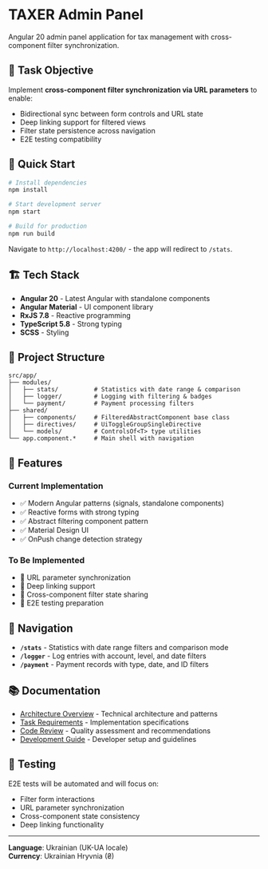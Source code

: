 # TAXER Admin Panel

Angular 20 admin panel application for tax management with cross-component filter synchronization.

## 🎯 Task Objective

Implement **cross-component filter synchronization via URL parameters** to enable:
- Bidirectional sync between form controls and URL state
- Deep linking support for filtered views
- Filter state persistence across navigation
- E2E testing compatibility

## 🚀 Quick Start

```bash
# Install dependencies
npm install

# Start development server
npm start

# Build for production
npm run build
```

Navigate to `http://localhost:4200/` - the app will redirect to `/stats`.

## 🏗️ Tech Stack

- **Angular 20** - Latest Angular with standalone components
- **Angular Material** - UI component library
- **RxJS 7.8** - Reactive programming
- **TypeScript 5.8** - Strong typing
- **SCSS** - Styling

## 📁 Project Structure

```
src/app/
├── modules/
│   ├── stats/          # Statistics with date range & comparison
│   ├── logger/         # Logging with filtering & badges  
│   └── payment/        # Payment processing filters
├── shared/
│   ├── components/     # FilteredAbstractComponent base class
│   ├── directives/     # UiToggleGroupSingleDirective
│   └── models/         # ControlsOf<T> type utilities
└── app.component.*     # Main shell with navigation
```

## 🎨 Features

### Current Implementation
- ✅ Modern Angular patterns (signals, standalone components)
- ✅ Reactive forms with strong typing
- ✅ Abstract filtering component pattern
- ✅ Material Design UI
- ✅ OnPush change detection strategy

### To Be Implemented
- 🔄 URL parameter synchronization
- 🔄 Deep linking support
- 🔄 Cross-component filter state sharing
- 🔄 E2E testing preparation

## 🧭 Navigation

- **`/stats`** - Statistics with date range filters and comparison mode
- **`/logger`** - Log entries with account, level, and date filters  
- **`/payment`** - Payment records with type, date, and ID filters

## 📚 Documentation

- [Architecture Overview](./ARCHITECTURE.md) - Technical architecture and patterns
- [Task Requirements](./TASK_REQUIREMENTS.md) - Implementation specifications
- [Code Review](./CODE_REVIEW.md) - Quality assessment and recommendations
- [Development Guide](./DEVELOPMENT.md) - Developer setup and guidelines

## 🧪 Testing

E2E tests will be automated and will focus on:
- Filter form interactions
- URL parameter synchronization
- Cross-component state consistency
- Deep linking functionality

---

**Language**: Ukrainian (UK-UA locale)  
**Currency**: Ukrainian Hryvnia (₴)
